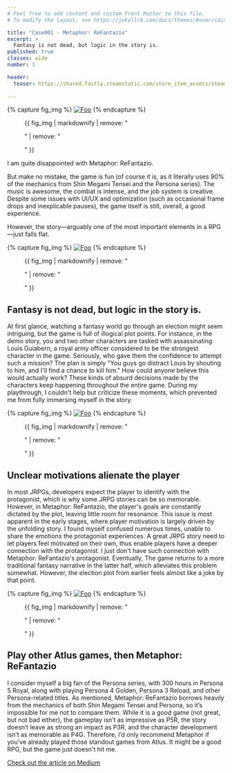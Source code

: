 ```yaml
---
# Feel free to add content and custom Front Matter to this file.
# To modify the layout, see https://jekyllrb.com/docs/themes/#overriding-theme-defaults

title: "Case001 - Metaphor: ReFantazio"
excerpt: >
  Fantasy is not dead, but logic in the story is.
published: true
classes: wide
number: 1

header:
  teaser: https://shared.fastly.steamstatic.com/store_item_assets/steam/apps/2679460/ss_dda964531d3e5639c7d0016462a1f8c559cf929a.jpg?t=1728971531
    
---
```


{% capture fig_img %}
[![Foo](https://shared.fastly.steamstatic.com/store_item_assets/steam/apps/2679460/ss_dda964531d3e5639c7d0016462a1f8c559cf929a.jpg?t=1728971531)](https://store.steampowered.com/app/2679460/ReFantazio/)
{% endcapture %}
<figure>
  {{ fig_img | markdownify | remove: "<p>" | remove: "</p>" }}
</figure>

I am quite disappointed with Metaphor: ReFantazio.

But make no mistake, the game is fun (of course it is, as it literally uses 90% of the mechanics from Shin Megami Tensei and the Persona series). The music is awesome, the combat is intense, and the job system is creative. Despite some issues with UI/UX and optimization (such as occasional frame drops and inexplicable pauses), the game itself is still, overall, a good experience.

However, the story—arguably one of the most important elements in a RPG—just falls flat.

{% capture fig_img %}
[![Foo](https://shared.akamai.steamstatic.com/store_item_assets/steam/apps/2679460/ss_292f6c637e0c0e81b225aa055c4a348f821cbd48.1920x1080.jpg?t=1728971531)](https://store.steampowered.com/app/2679460/ReFantazio/)
{% endcapture %}
<figure>
  {{ fig_img | markdownify | remove: "<p>" | remove: "</p>" }}
</figure>

## Fantasy is not dead, but logic in the story is.

At first glance, watching a fantasy world go through an election might seem intriguing, but the game is full of illogical plot points. For instance, in the demo story, you and two other characters are tasked with assassinating Louis Guiabern, a royal army officer considered to be the strongest character in the game. Seriously, who gave them the confidence to attempt such a mission? The plan is simply "You guys go distract Louis by shouting to him, and I'll find a chance to kill him." How could anyone believe this would actually work? These kinds of absurd decisions made by the characters keep happening throughout the entire game. During my playthrough, I couldn't help but criticize these moments, which prevented me from fully immersing myself in the story.

{% capture fig_img %}
[![Foo](https://shared.akamai.steamstatic.com/store_item_assets/steam/apps/2679460/ss_527790d51f418e98fb04819221a348103c85a69b.1920x1080.jpg?t=1728971531)](https://store.steampowered.com/app/2679460/ReFantazio/)
{% endcapture %}
<figure>
  {{ fig_img | markdownify | remove: "<p>" | remove: "</p>" }}
</figure>

## Unclear motivations alienate the player

In most JRPGs, developers expect the player to identify with the protagonist, which is why some JRPG stories can be so memorable. However, in Metaphor: ReFantazio, the player's goals are constantly dictated by the plot, leaving little room for resonance. This issue is most apparent in the early stages, where player motivation is largely driven by the unfolding story. I found myself confused numerous times, unable to share the emotions the protagonist experiences. A great JRPG story need to let players feel motivated on their own, thus enable players have a deeper connection with the protagonist. I just don't have such connection with Metaphor: ReFantazio's protagonist. Eventually, The game returns to a more traditional fantasy narrative in the latter half, which alleviates this problem somewhat. However, the election plot from earlier feels almost like a joke by that point.

{% capture fig_img %}
[![Foo](https://shared.akamai.steamstatic.com/store_item_assets/steam/apps/2679460/ss_bfa3b19d302ec11f4d6c50af7797ef91e4f3dc32.1920x1080.jpg?t=1728971531)](https://store.steampowered.com/app/2679460/ReFantazio/)
{% endcapture %}
<figure>
  {{ fig_img | markdownify | remove: "<p>" | remove: "</p>" }}
</figure>

## Play other Atlus games, then Metaphor: ReFantazio

I consider myself a big fan of the Persona series, with 300 hours in Persona 5 Royal, along with playing Persona 4 Golden, Persona 3 Reload, and other Persona-related titles. As mentioned, Metaphor: ReFantazio borrows heavily from the mechanics of both Shin Megami Tensei and Persona, so it’s impossible for me not to compare them. While it is a good game (not great, but not bad either), the gameplay isn’t as impressive as P5R, the story doesn’t leave as strong an impact as P3R, and the character development isn’t as memorable as P4G. Therefore, I’d only recommend Metaphor if you’ve already played those standout games from Atlus. It might be a good RPG, but the game just doesn't hit me. 

[Check out the article on Medium](https://medium.com/@ROBsayYes/case-001-metaphor-refantazio-4805deffad84)
